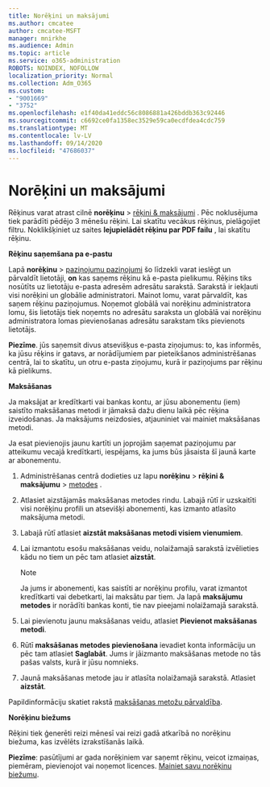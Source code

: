 ```yaml
---
title: Norēķini un maksājumi
ms.author: cmcatee
author: cmcatee-MSFT
manager: mnirkhe
ms.audience: Admin
ms.topic: article
ms.service: o365-administration
ROBOTS: NOINDEX, NOFOLLOW
localization_priority: Normal
ms.collection: Adm_O365
ms.custom:
- "9001669"
- "3752"
ms.openlocfilehash: e1f40da41eddc56c8086881a426bddb363c92446
ms.sourcegitcommit: c6692ce0fa1358ec3529e59ca0ecdfdea4cdc759
ms.translationtype: MT
ms.contentlocale: lv-LV
ms.lasthandoff: 09/14/2020
ms.locfileid: "47686037"
---
```

# <a name="billing-and-payment"></a>Norēķini un maksājumi

Rēķinus varat atrast cilnē **norēķinu**  >  [rēķini & maksājumi](https://go.microsoft.com/fwlink/p/?linkid=848039) .  Pēc noklusējuma tiek parādīti pēdējo 3 mēnešu rēķini.  Lai skatītu vecākus rēķinus, pielāgojiet filtru.  Noklikšķiniet uz saites **lejupielādēt rēķinu par PDF failu** , lai skatītu rēķinu.

**Rēķinu saņemšana pa e-pastu**

Lapā **norēķinu**  >  [paziņojumu paziņojumi](https://go.microsoft.com/fwlink/p/?linkid=853212) šo līdzekli varat ieslēgt un pārvaldīt lietotāji, **on** kas saņems rēķinu kā e-pasta pielikumu. Rēķins tiks nosūtīts uz lietotāju e-pasta adresēm adresātu sarakstā. Sarakstā ir iekļauti visi norēķini un globālie administratori.  Mainot lomu, varat pārvaldīt, kas saņem rēķinu paziņojumus.  Noņemot globālā vai norēķinu administratora lomu, šis lietotājs tiek noņemts no adresātu saraksta un globālā vai norēķinu administratora lomas pievienošanas adresātu sarakstam tiks pievienots lietotājs.

**Piezīme**. jūs saņemsit divus atsevišķus e-pasta ziņojumus: to, kas informēs, ka jūsu rēķins ir gatavs, ar norādījumiem par pieteikšanos administrēšanas centrā, lai to skatītu, un otru e-pasta ziņojumu, kurā ir paziņojums par rēķinu kā pielikums.

**Maksāšanas**

Ja maksājat ar kredītkarti vai bankas kontu, ar jūsu abonementu (iem) saistīto maksāšanas metodi ir jāmaksā dažu dienu laikā pēc rēķina izveidošanas. Ja maksājums neizdosies, atjauniniet vai mainiet maksāšanas metodi.

Ja esat pievienojis jaunu kartīti un joprojām saņemat paziņojumu par atteikumu vecajā kredītkarti, iespējams, ka jums būs jāsaista šī jaunā karte ar abonementu.

1. Administrēšanas centrā dodieties uz lapu **norēķinu**  >  **rēķini & maksājumu**  >  [metodes](https://go.microsoft.com/fwlink/p/?linkid=2018806) .

2. Atlasiet aizstājamās maksāšanas metodes rindu. Labajā rūtī ir uzskaitīti visi norēķinu profili un atsevišķi abonementi, kas izmanto atlasīto maksājuma metodi.

3. Labajā rūtī atlasiet **aizstāt maksāšanas metodi visiem vienumiem**.

4. Lai izmantotu esošu maksāšanas veidu, nolaižamajā sarakstā izvēlieties kādu no tiem un pēc tam atlasiet **aizstāt**.

    > [!NOTE]
    > Ja jums ir abonementi, kas saistīti ar norēķinu profilu, varat izmantot kredītkarti vai debetkarti, lai maksātu par tiem. Ja lapā **maksājumu metodes** ir norādīti bankas konti, tie nav pieejami nolaižamajā sarakstā.

5. Lai pievienotu jaunu maksāšanas veidu, atlasiet **Pievienot maksāšanas metodi**.

6. Rūtī **maksāšanas metodes pievienošana** ievadiet konta informāciju un pēc tam atlasiet **Saglabāt**. Jums ir jāizmanto maksāšanas metode no tās pašas valsts, kurā ir jūsu nomnieks.

7. Jaunā maksāšanas metode jau ir atlasīta nolaižamajā sarakstā. Atlasiet **aizstāt**.

Papildinformāciju skatiet rakstā [maksāšanas metožu pārvaldība](https://docs.microsoft.com/microsoft-365/commerce/billing-and-payments/manage-payment-methods).

**Norēķinu biežums**

Rēķini tiek ģenerēti reizi mēnesī vai reizi gadā atkarībā no norēķinu biežuma, kas izvēlēts izrakstīšanās laikā.  

**Piezīme**: pasūtījumi ar gada norēķiniem var saņemt rēķinu, veicot izmaiņas, piemēram, pievienojot vai noņemot licences. [Mainiet savu norēķinu biežumu](https://docs.microsoft.com/microsoft-365/commerce/billing-and-payments/change-payment-frequency).
